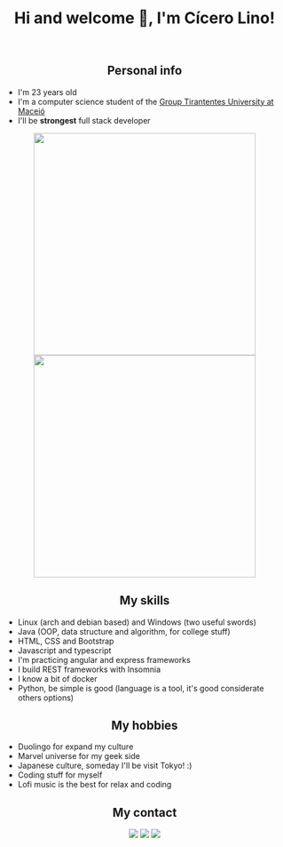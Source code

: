 <h1 align="center">Hi and welcome 👋, I'm Cícero Lino!</h1>
<br>

<h2 align="center">Personal info</h2>
<ul>
  <li>I'm 23 years old</li>
  <li>I'm a computer science student of the <a href="https://al.unit.br">Group Tirantentes University at Maceió</a></li>
  <li>I'll be <strong>strongest</strong> full stack developer</li>
</ul>

<p align="center">
  <img src="https://github-readme-streak-stats.herokuapp.com?user=cicerolino&theme=dark&hide_border=true" width="400">
  <img src="https://github-readme-stats.vercel.app/api/top-langs/?username=cicerolino&layout=compact&theme=dark&hide_border=true" width="400">
</p>

<h2 align="center">My skills</h2>
<ul>
  <li>Linux (arch and debian based) and Windows (two useful swords)</li>
  <li>Java (OOP, data structure and algorithm, for college stuff)</li>
  <li>HTML, CSS and Bootstrap</li>
  <li>Javascript and typescript</li>
  <li>I'm practicing angular and express frameworks</li>
  <li>I build REST frameworks with Insomnia</li>
  <li>I know a bit of docker</li>
  <li>Python, be simple is good (language is a tool, it's good considerate others options)</li>
</ul>

<h2 align="center">My hobbies</h2>
<ul>
  <li>Duolingo for expand my culture</li>
  <li>Marvel universe for my geek side</li>
  <li>Japanese culture, someday I'll be visit Tokyo! :)</li>
  <li>Coding stuff for myself</li>
  <li>Lofi music is the best for relax and coding</li>
</ul>

<h2 align="center">My contact</h2>
<div align="center">
  <a href="mailto:cicerolinoeneto@gmail.com"><img src="https://img.shields.io/badge/Gmail-D14836?style=for-the-badge&logo=gmail&logoColor=white"></a>
  <a href="https://www.linkedin.com/in/cicerolinoeneto/"><img src="https://img.shields.io/badge/LinkedIn-0077B5?style=for-the-badge&logo=linkedin&logoColor=white"></a>
  <a href="https://discordapp.com/users/480978937934118912/"><img src="https://img.shields.io/badge/Discord-7289DA?style=for-the-badge&logo=discord&logoColor=white"></a>
</div>
